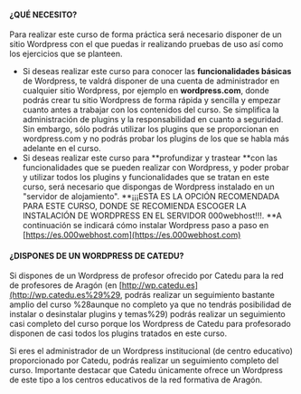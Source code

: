 #### ¿QUÉ NECESITO?

Para realizar este curso de forma práctica será necesario disponer de un sitio Wordpress con el que puedas ir realizando pruebas de uso así como los ejercicios que se planteen.

* Si deseas realizar este curso para conocer las **funcionalidades básicas** de Wordpress, te valdrá disponer de una cuenta de administrador en cualquier sitio Wordpress, por ejemplo en **wordpress.com**, donde podrás crear tu sitio Wordpress de forma rápida y sencilla y empezar cuanto antes a trabajar con los contenidos del curso. Se simplifica la administración de plugins y la responsabilidad en cuanto a seguridad. Sin embargo, sólo podrás utilizar los plugins que se proporcionan en wordpress.com y no podrás probar los plugins de los que se habla más adelante en el curso.
* Si deseas realizar este curso para **profundizar y trastear **con las funcionalidades que se pueden realizar con Wordpress, y poder probar y utilizar todos los plugins y funcionalidades que se tratan en este curso, será necesario que dispongas de Wordpress instalado en un "servidor de alojamiento". **¡¡¡ESTA ES LA OPCIÓN RECOMENDADA PARA ESTE CURSO, DONDE SE RECOMIENDA ESCOGER LA INSTALACIÓN DE WORDPRESS EN EL SERVIDOR 000webhost!!!. **A continuación se indicará cómo instalar Wordpress paso a paso en [https://es.000webhost.com](https://es.000webhost.com)

#### ¿DISPONES DE UN WORDPRESS DE CATEDU?

Si dispones de un Wordpress de profesor ofrecido por Catedu para la red de profesores de Aragón \(en [http://wp.catedu.es](http://wp.catedu.es%29%29, podrás realizar un seguimiento bastante amplio del curso %28aunque no completo ya que no tendrás posibilidad de instalar o desinstalar plugins y temas%29\) podrás realizar un seguimiento casi completo del curso porque los Wordpress de Catedu para profesorado disponen de casi todos los plugins tratados en este curso.

Si eres el administrador de un Wordpress institucional \(de centro educativo\) proporcionado por Catedu, podrás realizar un seguimiento completo del curso. Importante destacar que Catedu únicamente ofrece un Wordpress de este tipo a los centros educativos de la red formativa de Aragón.

